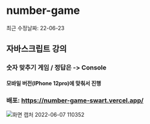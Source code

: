 # number-game
최근 수정날짜: 22-06-23

## 자바스크립트 강의

### 숫자 맞추기 게임 / 정답은 -> Console
#### 모바일 버전(IPhone 12pro)에 맞춰서 진행

### 배포: https://number-game-swart.vercel.app/
![화면 캡처 2022-06-07 110352](https://user-images.githubusercontent.com/96061695/175327924-d68ad819-027b-43ba-9d32-4434c3845f8f.png)
